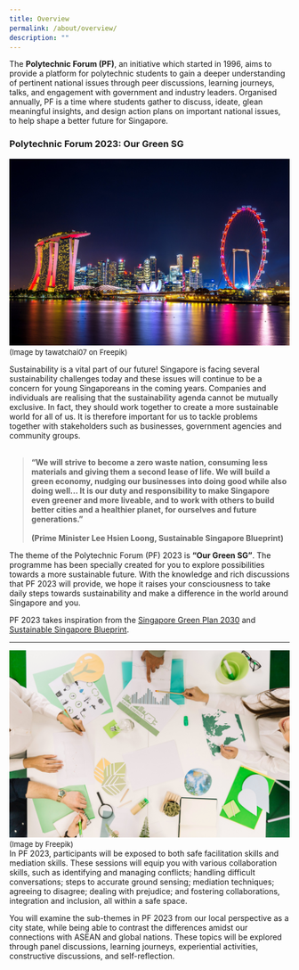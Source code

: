 ```yaml
---
title: Overview
permalink: /about/overview/
description: ""
---
```

The **Polytechnic Forum (PF)**, an initiative which started in 1996, aims to provide a platform for polytechnic students to gain a deeper understanding of pertinent national issues through peer discussions, learning journeys, talks, and engagement with government and industry leaders. Organised annually, PF is a time where students gather to discuss, ideate, glean meaningful insights, and design action plans on important national issues, to help shape a better future for Singapore.

### **Polytechnic Forum 2023: Our Green SG**

![](/images/PF%202023/About%20PF%202023/overview.jpg)
<font size="-1">(Image by tawatchai07 on Freepik)</font>

Sustainability is a vital part of our future! Singapore is facing several sustainability challenges today and these issues will continue to be a concern for young Singaporeans in the coming years. Companies and individuals are realising that the sustainability agenda cannot be mutually exclusive. In fact, they should work together to create a more sustainable world for all of us. It is therefore important for us to tackle problems together with stakeholders such as businesses, government agencies and community groups.<br>
<br>
<blockquote>
<b>“We will strive to become a zero waste nation, consuming less materials and giving them a second lease of life. We will build a green economy, nudging our businesses into doing good while also doing well… It is our duty and responsibility to make Singapore even greener and more liveable, and to work with others to build better cities and a healthier planet, for ourselves and future generations.”<br>
<br>(Prime Minister Lee Hsien Loong, Sustainable Singapore Blueprint)
</b></blockquote>

The theme of the Polytechnic Forum (PF) 2023 is **“Our Green SG”**. The programme has been specially created for you to explore possibilities towards a more sustainable future. With the knowledge and rich discussions that PF 2023 will provide, we hope it raises your consciousness to take daily steps towards sustainability and make a difference in the world around Singapore and you.

PF 2023 takes inspiration from the [Singapore Green Plan 2030](https://www.greenplan.gov.sg/) and [Sustainable Singapore Blueprint](https://www.nccs.gov.sg/media/publications/sustainable-singapore-blueprint).
<hr>

![](/images/PF%202023/About%20PF%202023/sub-themes.jpg)
<font size="-1">(Image by Freepik)</font>
<br>
In PF 2023, participants will be exposed to both safe facilitation skills and mediation skills. These sessions will equip you with various collaboration skills, such as identifying and managing conflicts; handling difficult conversations; steps to accurate ground sensing; mediation techniques; agreeing to disagree; dealing with prejudice; and fostering collaborations, integration and inclusion, all within a safe space.

You will examine the sub-themes in PF 2023 from our local perspective as a city state, while being able to contrast the differences amidst our connections with ASEAN and global nations. These topics will be explored through panel discussions, learning journeys, experiential activities, constructive discussions, and self-reflection.